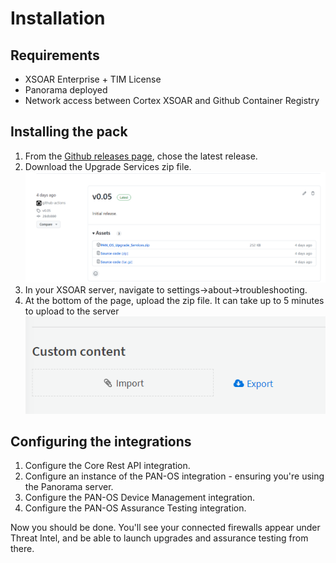 # Installation

## Requirements

 * XSOAR Enterprise + TIM License
 * Panorama deployed
 * Network access between Cortex XSOAR and Github Container Registry

## Installing the pack

1. From the [Github releases page](https://github.com/PaloAltoNetworks/xsoar-panos-upgrade-automation/releases), chose the latest release.
2. Download the Upgrade Services zip file.
![releases](assets/releases.png)
3. In your XSOAR server, navigate to settings->about->troubleshooting.
4. At the bottom of the page, upload the zip file. It can take up to 5 minutes to upload to the server
![Custom Content](assets/custom_content_upload.png)

## Configuring the integrations

1. Configure the Core Rest API integration.
2. Configure an instance of the PAN-OS integration - ensuring you're using the Panorama server.
3. Configure the PAN-OS Device Management integration.
4. Configure the PAN-OS Assurance Testing integration.

Now you should be done. You'll see your connected firewalls appear under Threat Intel, and be able to launch upgrades
and assurance testing from there.